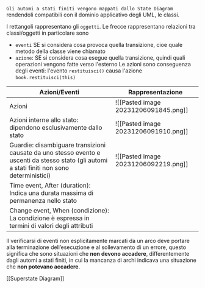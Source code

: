 `Gli automi a stati finiti vengono mappati dallo State Diagram` rendendoli compatibili con il dominio applicativo degli UML, le classi.

I rettangoli rappresentano gli `oggetti`.
Le frecce rappresentano relazioni tra classi/oggetti in particolare sono 
- `eventi` SE si considera cosa provoca quella transizione, cioe quale metodo della classe viene chiamato
- `azione`: SE si considera cosa esegue quella transizione, quindi quali operazioni vengono fatte verso l'esterno
Le azioni sono conseguenza degli eventi: l'evento `restituisci()` causa l'azione `book.restituisci(this)`


| Azioni/Eventi                                                                                  | Rappresentazione                     |
| ---------------------------------------------------------------------------------------- | ------------------------------------ |
| Azioni                                                                                    | ![[Pasted image 20231206091845.png]] |
| Azioni interne allo stato: dipendono esclusivamente dallo stato                                                                | ![[Pasted image 20231206091910.png]] |
| Guardie: disambiguare transizioni causate da uno stesso evento e uscenti da stesso stato (gli automi a stati finiti non sono deterministici) | ![[Pasted image 20231206092219.png]] |
| Time event, After (duration): Indica una durata massima di permanenza nello stato                    |                                      |
| Change event, When (condizione): La condizione è espressa in termini di valori degli attributi                                                                                         |                                      |

Il verificarsi di eventi non esplicitamente marcati da un arco deve portare alla terminazione dell’esecuzione e al sollevamento di un errore, questo significa che sono situazioni che **non devono accadere**, differentemente dagli automi a stati finiti, in cui la mancanza di archi indicava una situazione che **non potevano accadere**.

[[Superstate Diagram]]